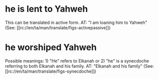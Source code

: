 # he is lent to Yahweh

This can be translated in active form. AT: "I am loaning him to Yahweh" (See: [[rc://en/ta/man/translate/figs-activepassive]])

# he worshiped Yahweh

Possible meanings: 1) "He" refers to Elkanah or 2) "he" is a synecdoche referring to both Elkanah and his family. AT: "Elkanah and his family" (See: [[rc://en/ta/man/translate/figs-synecdoche]])

